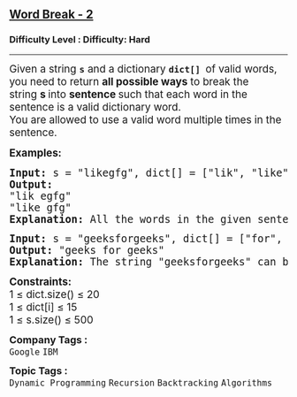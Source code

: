 <h2><a href="https://www.geeksforgeeks.org/problems/word-break-part-23249/1?page=1&difficulty=Hard&status=unsolved&sortBy=submissions">Word Break - 2</a></h2><h3>Difficulty Level : Difficulty: Hard</h3><hr><div class="problems_problem_content__Xm_eO"><p><span style="font-size: 14pt;">Given a string <strong><code data-start="116" data-end="119">s</code></strong> and a dictionary <strong><code data-start="137" data-end="145">dict[] </code></strong>of valid words, you need to return <strong>all possible ways</strong> to break the string&nbsp;<strong>s </strong>into <strong>sentence </strong>such that each word in the sentence is a valid dictionary word. <br>You are allowed to use a valid word multiple times in the sentence.</span></p>
<p><span style="font-size: 14pt;"><strong>Examples:</strong></span></p>
<pre><span style="font-size: 14pt;"><strong>Input:</strong> s = "likegfg", dict[] = ["lik", "like", "egfg", "gfg"]
<strong>Output:</strong> <br>"lik egfg"<br>"like gfg"
<strong>Explanation:</strong> All the words in the given sentences are present in the dictionary.</span></pre>
<pre><span style="font-size: 14pt;"><strong>Input:</strong> s = "geeksforgeeks", dict[] = ["for", "geeks"]
<strong>Output:</strong> "geeks for geeks"
<strong>Explanation:</strong> The string "geeksforgeeks" can be broken into valid words from the dictionary in one way.</span></pre>
<p><span style="font-size: 14pt;"><strong>Constraints:</strong><br>1 ≤ dict.size() ≤ 20<br>1 ≤ dict[i] ≤ 15<br>1 ≤ s.size() ≤ 500</span></p></div><p><span style=font-size:18px><strong>Company Tags : </strong><br><code>Google</code>&nbsp;<code>IBM</code>&nbsp;<br><p><span style=font-size:18px><strong>Topic Tags : </strong><br><code>Dynamic Programming</code>&nbsp;<code>Recursion</code>&nbsp;<code>Backtracking</code>&nbsp;<code>Algorithms</code>&nbsp;